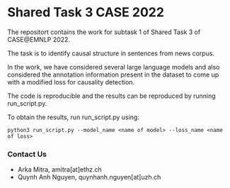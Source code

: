 # Shared Task 3 CASE 2022

The repositort contains the work for subtask 1 of Shared Task 3 of CASE@EMNLP 2022. 

The task is to identify causal structure in sentences from news corpus.

In the work, we have considered several large language models and also considered the annotation information present in the dataset to come up with a modified loss for causality detection.

The code is reproducible and the results can be reproduced by running run_script.py.

To obtain the results, run run_script.py using:

```
python3 run_script.py --model_name <name of model> --loss_name <name of loss>
```
### Contact Us
* Arka Mitra, amitra[at]ethz.ch
* Quynh Anh Nguyen, quynhanh.nguyen[at]uzh.ch